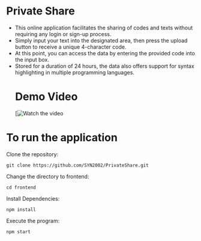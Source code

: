 # Private Share
- This online application facilitates the sharing of codes and texts without requiring any login or sign-up process.
- Simply input your text into the designated area, then press the upload button to receive a unique 4-character code.
- At this point, you can access the data by entering the provided code into the input box.
- Stored for a duration of 24 hours, the data also offers support for syntax highlighting in multiple programming languages.
  # Demo Video
  [![Watch the video](https://youtu.be/kr_s7qE6TIU?si=kYmm5Q-MGSXrKcxc)

 
  
# To run the application

Clone the repository:
```
git clone https://github.com/SYN2002/PrivateShare.git
```
Change the directory to frontend:
```
cd frontend
```
Install Dependencies:
```
npm install
```
Execute the program:
```
npm start
```


